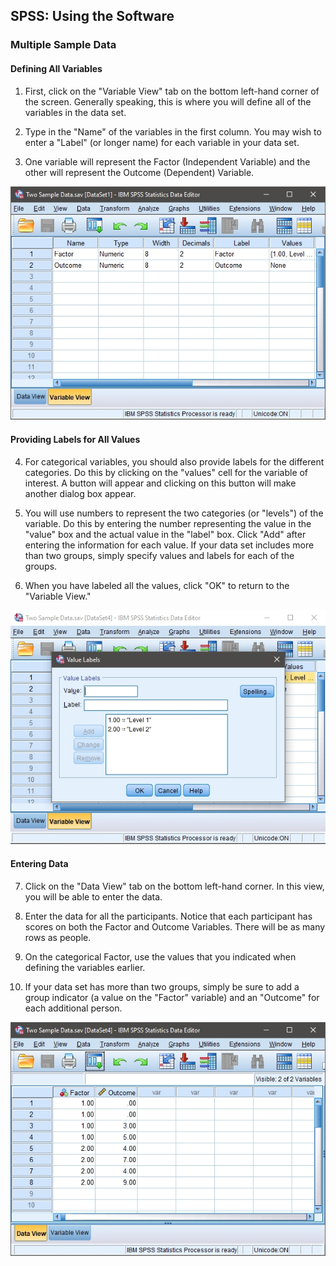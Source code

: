 ## SPSS: Using the Software

### Multiple Sample Data 

#### Defining All Variables 

1. First, click on the
 "Variable View" tab on the 
 bottom left-hand corner of 
 the screen. Generally
 speaking, this is where
 you will define all of the 
 variables in the data set. 

2. Type in the "Name" of the
 variables in the first 
 column. You may wish to
 enter a "Label" (or longer 
 name) for each variable in 
 your data set. 

3. One variable will represent
 the Factor (Independent
 Variable) and the other
 will represent the Outcome 
 (Dependent) Variable.

<p align="center"><kbd><img src="image5.png"></kbd></p>

#### Providing Labels for All Values

4. For categorical variables, 
 you should also provide
 labels for the different 
 categories. Do this by 
 clicking on the "values" 
 cell for the variable of 
 interest. A button will
 appear and clicking on 
 this button will make
 another dialog box appear. 

5. You will use numbers to
 represent the two
 categories (or "levels") 
 of the variable. Do this 
 by entering the number 
 representing the value in
 the "value" box and the
 actual value in the
 "label" box. Click "Add" 
 after entering the 
 information for each 
 value. If your data set
 includes more than two 
 groups, simply specify 
 values and labels for each 
 of the groups. 

6. When you have labeled all
 the values, click "OK" to
 return to the "Variable
 View." 

<p align="center"><kbd><img src="image6.png"></kbd></p>

#### Entering Data

 7. Click on the "Data View" tab 
 on the bottom left-hand
 corner. In this view, you
 will be able to enter the
 data.

 8. Enter the data for all the 
 participants. Notice that
 each participant has 
 scores on both the Factor
 and Outcome Variables. 
 There will be as many rows 
 as people. 

 9. On the categorical Factor, 
 use the values that you
 indicated when defining
 the variables earlier. 

 10. If your data set has more
 than two groups, simply be 
 sure to add a group
 indicator (a value on the
 "Factor" variable) and an
 "Outcome" for each 
 additional person. 

<p align="center"><kbd><img src="image7.png"></kbd></p>
